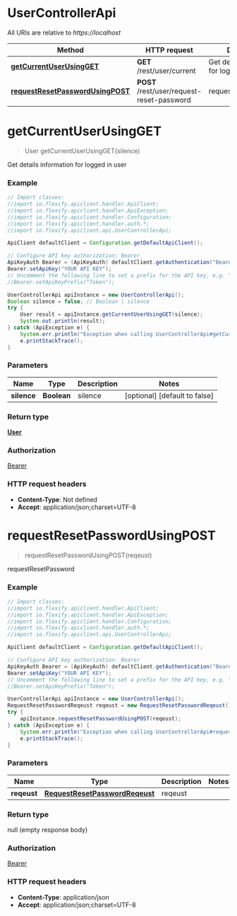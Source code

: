 # UserControllerApi

All URIs are relative to *https://localhost*

Method | HTTP request | Description
------------- | ------------- | -------------
[**getCurrentUserUsingGET**](UserControllerApi.md#getCurrentUserUsingGET) | **GET** /rest/user/current | Get details information for logged in user
[**requestResetPasswordUsingPOST**](UserControllerApi.md#requestResetPasswordUsingPOST) | **POST** /rest/user/request-reset-password | requestResetPassword


<a name="getCurrentUserUsingGET"></a>
# **getCurrentUserUsingGET**
> User getCurrentUserUsingGET(silence)

Get details information for logged in user

### Example
```java
// Import classes:
//import io.flexify.apiclient.handler.ApiClient;
//import io.flexify.apiclient.handler.ApiException;
//import io.flexify.apiclient.handler.Configuration;
//import io.flexify.apiclient.handler.auth.*;
//import io.flexify.apiclient.api.UserControllerApi;

ApiClient defaultClient = Configuration.getDefaultApiClient();

// Configure API key authorization: Bearer
ApiKeyAuth Bearer = (ApiKeyAuth) defaultClient.getAuthentication("Bearer");
Bearer.setApiKey("YOUR API KEY");
// Uncomment the following line to set a prefix for the API key, e.g. "Token" (defaults to null)
//Bearer.setApiKeyPrefix("Token");

UserControllerApi apiInstance = new UserControllerApi();
Boolean silence = false; // Boolean | silence
try {
    User result = apiInstance.getCurrentUserUsingGET(silence);
    System.out.println(result);
} catch (ApiException e) {
    System.err.println("Exception when calling UserControllerApi#getCurrentUserUsingGET");
    e.printStackTrace();
}
```

### Parameters

Name | Type | Description  | Notes
------------- | ------------- | ------------- | -------------
 **silence** | **Boolean**| silence | [optional] [default to false]

### Return type

[**User**](User.md)

### Authorization

[Bearer](../README.md#Bearer)

### HTTP request headers

 - **Content-Type**: Not defined
 - **Accept**: application/json;charset=UTF-8

<a name="requestResetPasswordUsingPOST"></a>
# **requestResetPasswordUsingPOST**
> requestResetPasswordUsingPOST(reqeust)

requestResetPassword

### Example
```java
// Import classes:
//import io.flexify.apiclient.handler.ApiClient;
//import io.flexify.apiclient.handler.ApiException;
//import io.flexify.apiclient.handler.Configuration;
//import io.flexify.apiclient.handler.auth.*;
//import io.flexify.apiclient.api.UserControllerApi;

ApiClient defaultClient = Configuration.getDefaultApiClient();

// Configure API key authorization: Bearer
ApiKeyAuth Bearer = (ApiKeyAuth) defaultClient.getAuthentication("Bearer");
Bearer.setApiKey("YOUR API KEY");
// Uncomment the following line to set a prefix for the API key, e.g. "Token" (defaults to null)
//Bearer.setApiKeyPrefix("Token");

UserControllerApi apiInstance = new UserControllerApi();
RequestResetPasswordReqeust reqeust = new RequestResetPasswordReqeust(); // RequestResetPasswordReqeust | reqeust
try {
    apiInstance.requestResetPasswordUsingPOST(reqeust);
} catch (ApiException e) {
    System.err.println("Exception when calling UserControllerApi#requestResetPasswordUsingPOST");
    e.printStackTrace();
}
```

### Parameters

Name | Type | Description  | Notes
------------- | ------------- | ------------- | -------------
 **reqeust** | [**RequestResetPasswordReqeust**](RequestResetPasswordReqeust.md)| reqeust |

### Return type

null (empty response body)

### Authorization

[Bearer](../README.md#Bearer)

### HTTP request headers

 - **Content-Type**: application/json
 - **Accept**: application/json;charset=UTF-8

